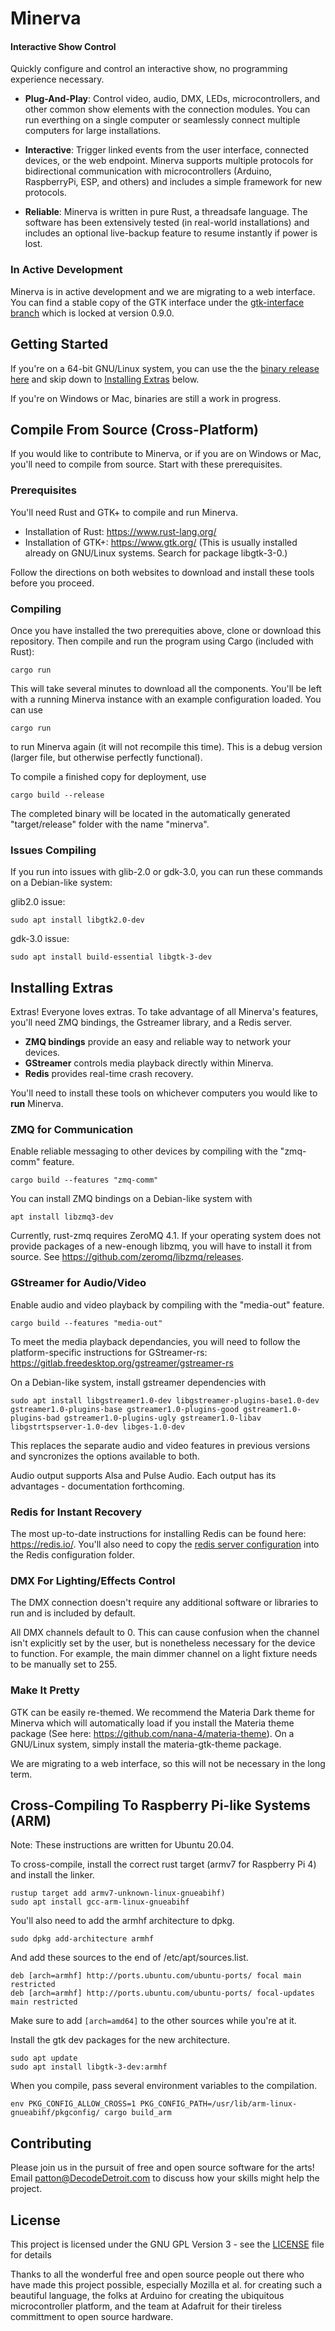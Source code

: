 # Minerva
#### Interactive Show Control

Quickly configure and control an interactive show, no programming experience necessary.

* **Plug-And-Play**: Control video, audio, DMX, LEDs, microcontrollers, and other common show elements with the connection modules. You can run everthing on a single computer or seamlessly connect multiple computers for large installations.

* **Interactive**: Trigger linked events from the user interface, connected devices, or the web endpoint. Minerva supports multiple protocols for bidirectional communication with microcontrollers (Arduino, RaspberryPi, ESP, and others) and includes a simple framework for new protocols.

* **Reliable**: Minerva is written in pure Rust, a threadsafe language. The software has been extensively tested (in real-world installations) and includes an optional live-backup feature to resume instantly if power is lost.

### In Active Development

Minerva is in active development and we are migrating to a web interface. You can find a stable copy of the GTK interface under the [gtk-interface branch](https://github.com/decode-detroit/minerva/tree/gtk-interface) which is locked at version 0.9.0.

## Getting Started

If you're on a 64-bit GNU/Linux system, you can use the the [binary release here](https://github.com/decode-detroit/minerva/releases) and skip down to [Installing Extras](#Installing-Extras) below.

If you're on Windows or Mac, binaries are still a work in progress.

## Compile From Source (Cross-Platform)

If you would like to contribute to Minerva, or if you are on Windows or Mac, you'll need to compile from source. Start with these prerequisites.

### Prerequisites

You'll need Rust and GTK+ to compile and run Minerva.

* Installation of Rust: https://www.rust-lang.org/
* Installation of GTK+: https://www.gtk.org/ (This is usually installed already on GNU/Linux systems. Search for package libgtk-3-0.)

Follow the directions on both websites to download and install these tools before you proceed.

### Compiling

Once you have installed the two prerequities above, clone or download this repository. Then compile and run the program using Cargo (included with Rust):
```
cargo run
```

This will take several minutes to download all the components. You'll be left with a running Minerva instance with an example configuration loaded. You can use
```
cargo run
```

to run Minerva again (it will not recompile this time). This is a debug version (larger file, but otherwise perfectly functional).

To compile a finished copy for deployment, use
```
cargo build --release
```

The completed binary will be located in the automatically generated "target/release" folder with the name "minerva".

### Issues Compiling

If you run into issues with glib-2.0 or gdk-3.0, you can run these commands on a Debian-like system:

glib2.0 issue: 
```
sudo apt install libgtk2.0-dev
```

gdk-3.0 issue:
```
sudo apt install build-essential libgtk-3-dev
```

## Installing Extras

Extras! Everyone loves extras. To take advantage of all Minerva's features, you'll need ZMQ bindings, the Gstreamer library, and a Redis server.

* **ZMQ bindings** provide an easy and reliable way to network your devices.
* **GStreamer** controls media playback directly within Minerva.
* **Redis** provides real-time crash recovery.

You'll need to install these tools on whichever computers you would like to **run** Minerva.

### ZMQ for Communication

Enable reliable messaging to other devices by compiling with the "zmq-comm" feature.
```
cargo build --features "zmq-comm"
```

You can install ZMQ bindings on a Debian-like system with
```
apt install libzmq3-dev
```

Currently, rust-zmq requires ZeroMQ 4.1. If your operating system does not provide packages of a new-enough libzmq, you will have to install it from source. See https://github.com/zeromq/libzmq/releases.

### GStreamer for Audio/Video

Enable audio and video playback by compiling with the "media-out" feature.
```
cargo build --features "media-out"
```

To meet the media playback dependancies, you will need to follow the platform-specific instructions for GStreamer-rs: https://gitlab.freedesktop.org/gstreamer/gstreamer-rs

On a Debian-like system, install gstreamer dependencies with
```
sudo apt install libgstreamer1.0-dev libgstreamer-plugins-base1.0-dev gstreamer1.0-plugins-base gstreamer1.0-plugins-good gstreamer1.0-plugins-bad gstreamer1.0-plugins-ugly gstreamer1.0-libav libgstrtspserver-1.0-dev libges-1.0-dev
```

This replaces the separate audio and video features in previous versions and syncronizes the options available to both.

Audio output supports Alsa and Pulse Audio. Each output has its advantages - documentation forthcoming.

### Redis for Instant Recovery

The most up-to-date instructions for installing Redis can be found here: https://redis.io/. You'll also need to copy the [redis server configuration](examples/redis.conf) into the Redis configuration folder.

### DMX For Lighting/Effects Control

The DMX connection doesn't require any additional software or libraries to run and is included by default.

All DMX channels default to 0. This can cause confusion when the channel isn't explicitly set by the user, but is nonetheless necessary for the device to function. For example, the main dimmer channel on a light fixture needs to be manually set to 255.

### Make It Pretty

GTK can be easily re-themed. We recommend the Materia Dark theme for Minerva which will automatically load if you install the Materia theme package (See here: https://github.com/nana-4/materia-theme). On a GNU/Linux system, simply install the materia-gtk-theme package.

We are migrating to a web interface, so this will not be necessary in the long term.

## Cross-Compiling To Raspberry Pi-like Systems (ARM)

Note: These instructions are written for Ubuntu 20.04.

To cross-compile, install the correct rust target (armv7 for Raspberry Pi 4) and install the linker.
```
rustup target add armv7-unknown-linux-gnueabihf)
sudo apt install gcc-arm-linux-gnueabihf
```
You'll also need to add the armhf architecture to dpkg.
```
sudo dpkg add-architecture armhf
```
And add these sources to the end of /etc/apt/sources.list.
```
deb [arch=armhf] http://ports.ubuntu.com/ubuntu-ports/ focal main restricted
deb [arch=armhf] http://ports.ubuntu.com/ubuntu-ports/ focal-updates main restricted
```
Make sure to add `[arch=amd64]` to the other sources while you're at it.

Install the gtk dev packages for the new architecture.
```
sudo apt update
sudo apt install libgtk-3-dev:armhf
```

When you compile, pass several environment variables to the compilation.
```
env PKG_CONFIG_ALLOW_CROSS=1 PKG_CONFIG_PATH=/usr/lib/arm-linux-gnueabihf/pkgconfig/ cargo build_arm
```

## Contributing

Please join us in the pursuit of free and open source software for the arts! Email patton@DecodeDetroit.com to discuss how your skills might help the project.

## License

This project is licensed under the GNU GPL Version 3 - see the [LICENSE](LICENSE) file for details

Thanks to all the wonderful free and open source people out there who have made this project possible, especially Mozilla et al. for creating such a beautiful language, the folks at Arduino for creating the ubiquitous microcontroller platform, and the team at Adafruit for their tireless committment to open source hardware.
